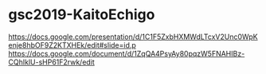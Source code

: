 # gsc2019-KaitoEchigo
https://docs.google.com/presentation/d/1C1F5ZxbHXMWdLTcxV2Unc0WpKenje8hbOF9Z2KTXHEk/edit#slide=id.p
https://docs.google.com/document/d/1ZqQA4PsyAy80pqzW5FNAHIBz-CQhIklU-sHP61F2rwk/edit
